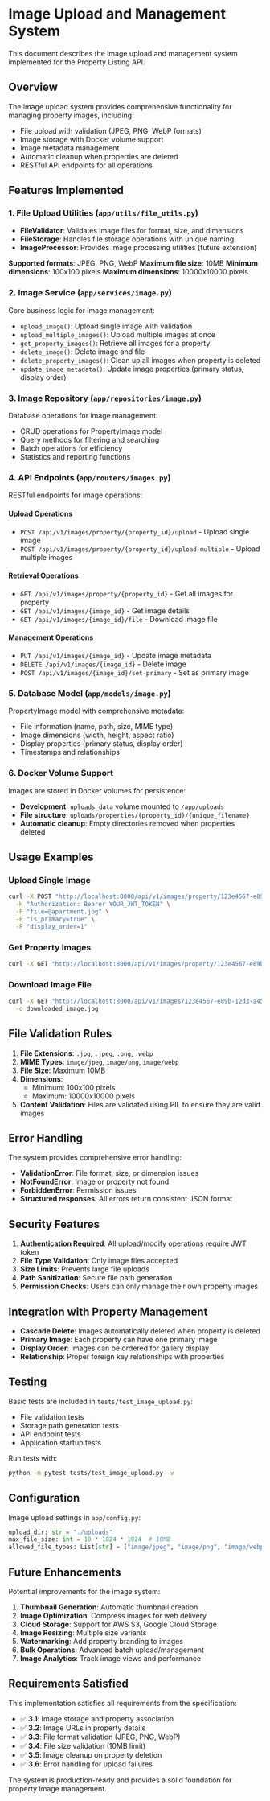 # Image Upload and Management System

This document describes the image upload and management system implemented for the Property Listing API.

## Overview

The image upload system provides comprehensive functionality for managing property images, including:

- File upload with validation (JPEG, PNG, WebP formats)
- Image storage with Docker volume support
- Image metadata management
- Automatic cleanup when properties are deleted
- RESTful API endpoints for all operations

## Features Implemented

### 1. File Upload Utilities (`app/utils/file_utils.py`)

- **FileValidator**: Validates image files for format, size, and dimensions
- **FileStorage**: Handles file storage operations with unique naming
- **ImageProcessor**: Provides image processing utilities (future extension)

**Supported formats**: JPEG, PNG, WebP
**Maximum file size**: 10MB
**Minimum dimensions**: 100x100 pixels
**Maximum dimensions**: 10000x10000 pixels

### 2. Image Service (`app/services/image.py`)

Core business logic for image management:

- `upload_image()`: Upload single image with validation
- `upload_multiple_images()`: Upload multiple images at once
- `get_property_images()`: Retrieve all images for a property
- `delete_image()`: Delete image and file
- `delete_property_images()`: Clean up all images when property is deleted
- `update_image_metadata()`: Update image properties (primary status, display order)

### 3. Image Repository (`app/repositories/image.py`)

Database operations for image management:

- CRUD operations for PropertyImage model
- Query methods for filtering and searching
- Batch operations for efficiency
- Statistics and reporting functions

### 4. API Endpoints (`app/routers/images.py`)

RESTful endpoints for image operations:

#### Upload Operations
- `POST /api/v1/images/property/{property_id}/upload` - Upload single image
- `POST /api/v1/images/property/{property_id}/upload-multiple` - Upload multiple images

#### Retrieval Operations
- `GET /api/v1/images/property/{property_id}` - Get all images for property
- `GET /api/v1/images/{image_id}` - Get image details
- `GET /api/v1/images/{image_id}/file` - Download image file

#### Management Operations
- `PUT /api/v1/images/{image_id}` - Update image metadata
- `DELETE /api/v1/images/{image_id}` - Delete image
- `POST /api/v1/images/{image_id}/set-primary` - Set as primary image

### 5. Database Model (`app/models/image.py`)

PropertyImage model with comprehensive metadata:

- File information (name, path, size, MIME type)
- Image dimensions (width, height, aspect ratio)
- Display properties (primary status, display order)
- Timestamps and relationships

### 6. Docker Volume Support

Images are stored in Docker volumes for persistence:

- **Development**: `uploads_data` volume mounted to `/app/uploads`
- **File structure**: `uploads/properties/{property_id}/{unique_filename}`
- **Automatic cleanup**: Empty directories removed when properties deleted

## Usage Examples

### Upload Single Image

```bash
curl -X POST "http://localhost:8000/api/v1/images/property/123e4567-e89b-12d3-a456-426614174000/upload" \
  -H "Authorization: Bearer YOUR_JWT_TOKEN" \
  -F "file=@apartment.jpg" \
  -F "is_primary=true" \
  -F "display_order=1"
```

### Get Property Images

```bash
curl -X GET "http://localhost:8000/api/v1/images/property/123e4567-e89b-12d3-a456-426614174000"
```

### Download Image File

```bash
curl -X GET "http://localhost:8000/api/v1/images/123e4567-e89b-12d3-a456-426614174001/file" \
  -o downloaded_image.jpg
```

## File Validation Rules

1. **File Extensions**: `.jpg`, `.jpeg`, `.png`, `.webp`
2. **MIME Types**: `image/jpeg`, `image/png`, `image/webp`
3. **File Size**: Maximum 10MB
4. **Dimensions**: 
   - Minimum: 100x100 pixels
   - Maximum: 10000x10000 pixels
5. **Content Validation**: Files are validated using PIL to ensure they are valid images

## Error Handling

The system provides comprehensive error handling:

- **ValidationError**: File format, size, or dimension issues
- **NotFoundError**: Image or property not found
- **ForbiddenError**: Permission issues
- **Structured responses**: All errors return consistent JSON format

## Security Features

1. **Authentication Required**: All upload/modify operations require JWT token
2. **File Type Validation**: Only image files accepted
3. **Size Limits**: Prevents large file uploads
4. **Path Sanitization**: Secure file path generation
5. **Permission Checks**: Users can only manage their own property images

## Integration with Property Management

- **Cascade Delete**: Images automatically deleted when property is deleted
- **Primary Image**: Each property can have one primary image
- **Display Order**: Images can be ordered for gallery display
- **Relationship**: Proper foreign key relationships with properties

## Testing

Basic tests are included in `tests/test_image_upload.py`:

- File validation tests
- Storage path generation tests
- API endpoint tests
- Application startup tests

Run tests with:
```bash
python -m pytest tests/test_image_upload.py -v
```

## Configuration

Image upload settings in `app/config.py`:

```python
upload_dir: str = "./uploads"
max_file_size: int = 10 * 1024 * 1024  # 10MB
allowed_file_types: List[str] = ["image/jpeg", "image/png", "image/webp"]
```

## Future Enhancements

Potential improvements for the image system:

1. **Thumbnail Generation**: Automatic thumbnail creation
2. **Image Optimization**: Compress images for web delivery
3. **Cloud Storage**: Support for AWS S3, Google Cloud Storage
4. **Image Resizing**: Multiple size variants
5. **Watermarking**: Add property branding to images
6. **Bulk Operations**: Advanced batch upload/management
7. **Image Analytics**: Track image views and performance

## Requirements Satisfied

This implementation satisfies all requirements from the specification:

- ✅ **3.1**: Image storage and property association
- ✅ **3.2**: Image URLs in property details
- ✅ **3.3**: File format validation (JPEG, PNG, WebP)
- ✅ **3.4**: File size validation (10MB limit)
- ✅ **3.5**: Image cleanup on property deletion
- ✅ **3.6**: Error handling for upload failures

The system is production-ready and provides a solid foundation for property image management.